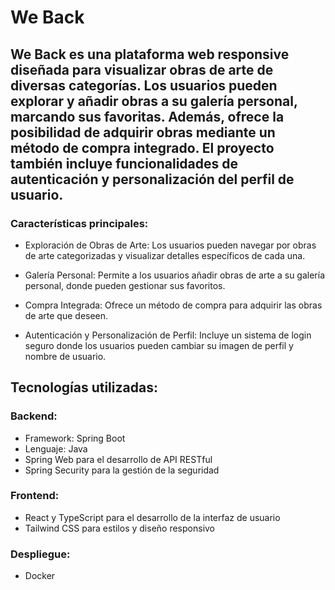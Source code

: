 # We Back

## We Back es una plataforma web responsive diseñada para visualizar obras de arte de diversas categorías. Los usuarios pueden explorar y añadir obras a su galería personal, marcando sus favoritas. Además, ofrece la posibilidad de adquirir obras mediante un método de compra integrado. El proyecto también incluye funcionalidades de autenticación y personalización del perfil de usuario.

### Características principales:
- Exploración de Obras de Arte: Los usuarios pueden navegar por obras de arte categorizadas y visualizar detalles específicos de cada una.

- Galería Personal: Permite a los usuarios añadir obras de arte a su galería personal, donde pueden gestionar sus favoritos.

- Compra Integrada: Ofrece un método de compra para adquirir las obras de arte que deseen.

- Autenticación y Personalización de Perfil: Incluye un sistema de login seguro donde los usuarios pueden cambiar su imagen de perfil y nombre de usuario.

## Tecnologías utilizadas:
### Backend:

- Framework: Spring Boot
- Lenguaje: Java
- Spring Web para el desarrollo de API RESTful
- Spring Security para la gestión de la seguridad
### Frontend:

- React y TypeScript para el desarrollo de la interfaz de usuario
- Tailwind CSS para estilos y diseño responsivo
### Despliegue:
- Docker
